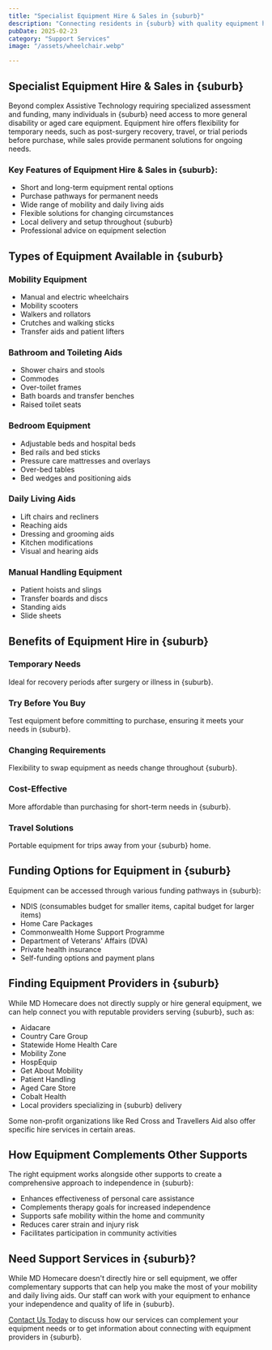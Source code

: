 ```yaml
---
title: "Specialist Equipment Hire & Sales in {suburb}"
description: "Connecting residents in {suburb} with quality equipment hire and sales providers for mobility aids, daily living equipment, and short-term disability and aged care needs."
pubDate: 2025-02-23
category: "Support Services"
image: "/assets/wheelchair.webp"

---
```


## Specialist Equipment Hire & Sales in {suburb}

Beyond complex Assistive Technology requiring specialized assessment and funding, many individuals in {suburb} need access to more general disability or aged care equipment. Equipment hire offers flexibility for temporary needs, such as post-surgery recovery, travel, or trial periods before purchase, while sales provide permanent solutions for ongoing needs.

### Key Features of Equipment Hire & Sales in {suburb}:

- Short and long-term equipment rental options
- Purchase pathways for permanent needs
- Wide range of mobility and daily living aids
- Flexible solutions for changing circumstances
- Local delivery and setup throughout {suburb}
- Professional advice on equipment selection

## Types of Equipment Available in {suburb}

### Mobility Equipment

- Manual and electric wheelchairs
- Mobility scooters
- Walkers and rollators
- Crutches and walking sticks
- Transfer aids and patient lifters

### Bathroom and Toileting Aids

- Shower chairs and stools
- Commodes
- Over-toilet frames
- Bath boards and transfer benches
- Raised toilet seats

### Bedroom Equipment

- Adjustable beds and hospital beds
- Bed rails and bed sticks
- Pressure care mattresses and overlays
- Over-bed tables
- Bed wedges and positioning aids

### Daily Living Aids

- Lift chairs and recliners
- Reaching aids
- Dressing and grooming aids
- Kitchen modifications
- Visual and hearing aids

### Manual Handling Equipment

- Patient hoists and slings
- Transfer boards and discs
- Standing aids
- Slide sheets

## Benefits of Equipment Hire in {suburb}

### Temporary Needs

Ideal for recovery periods after surgery or illness in {suburb}.

### Try Before You Buy

Test equipment before committing to purchase, ensuring it meets your needs in {suburb}.

### Changing Requirements

Flexibility to swap equipment as needs change throughout {suburb}.

### Cost-Effective

More affordable than purchasing for short-term needs in {suburb}.

### Travel Solutions

Portable equipment for trips away from your {suburb} home.

## Funding Options for Equipment in {suburb}

Equipment can be accessed through various funding pathways in {suburb}:

- NDIS (consumables budget for smaller items, capital budget for larger items)
- Home Care Packages
- Commonwealth Home Support Programme
- Department of Veterans' Affairs (DVA)
- Private health insurance
- Self-funding options and payment plans

## Finding Equipment Providers in {suburb}

While MD Homecare does not directly supply or hire general equipment, we can help connect you with reputable providers serving {suburb}, such as:

- Aidacare
- Country Care Group
- Statewide Home Health Care
- Mobility Zone
- HospEquip
- Get About Mobility
- Patient Handling
- Aged Care Store
- Cobalt Health
- Local providers specializing in {suburb} delivery

Some non-profit organizations like Red Cross and Travellers Aid also offer specific hire services in certain areas.

## How Equipment Complements Other Supports

The right equipment works alongside other supports to create a comprehensive approach to independence in {suburb}:

- Enhances effectiveness of personal care assistance
- Complements therapy goals for increased independence
- Supports safe mobility within the home and community
- Reduces carer strain and injury risk
- Facilitates participation in community activities

## Need Support Services in {suburb}?

While MD Homecare doesn't directly hire or sell equipment, we offer complementary supports that can help you make the most of your mobility and daily living aids. Our staff can work with your equipment to enhance your independence and quality of life in {suburb}.

[Contact Us Today](/contact) to discuss how our services can complement your equipment needs or to get information about connecting with equipment providers in {suburb}. 
